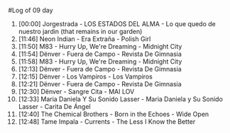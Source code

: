 #Log of 09 day

1. [00:00] Jorgestrada - LOS ESTADOS DEL ALMA - Lo que quedo de nuestro jardìn (that remains in our garden)
1. [11:46] Neon Indian - Era Extraña - Polish Girl
1. [11:50] M83 - Hurry Up, We're Dreaming - Midnight City
1. [11:54] Dënver - Fuera de Campo - Revista De Gimnasia
1. [11:58] M83 - Hurry Up, We're Dreaming - Midnight City
1. [12:13] Dënver - Fuera de Campo - Revista De Gimnasia
1. [12:15] Dënver - Los Vampiros - Los Vampiros
1. [12:21] Dënver - Fuera de Campo - Revista De Gimnasia
1. [12:30] Dënver - Sangre Cita - MAI LOV
1. [12:33] Maria Daniela Y Su Sonido Lasser - Maria Daniela y Su Sonido Lasser - Carita De Ángel
1. [12:40] The Chemical Brothers - Born in the Echoes - Wide Open
1. [12:48] Tame Impala - Currents - The Less I Know the Better
